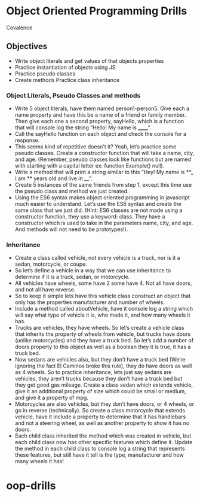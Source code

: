 # Object Oriented Programming Drills

Covalence

## Objectives

- Write object literals and get values of that objects properties
- Practice instantiation of objects using JS
- Practice pseudo classes
- Create methods
  Practice class inheritance

### Object Literals, Pseudo Classes and methods

- Write 5 object literals, have them named person1-person5. Give each a name property and have this be a name of a friend or family member. Then give each one a second property, sayHello, which is a function that will console log the string “Hello! My name is **\_\_\_\_**”.
- Call the sayHello function on each object and check the console for a response.
- This seems kind of repetitive doesn't it? Yeah, let’s practice some pseudo classes. Create a constructor function that will take a name, city, and age. (Remember, pseudo classes look like functions but are named with starting with a capital letter ex: function Example() null).
- Write a method that will print a string similar to this “Hey! My name is **\_ I am ** years old and live in \_\_”.
- Create 5 instances of the same friends from step 1, except this time use the pseudo class and method we just created.
- Using the ES6 syntax makes object oriented programming in javascript much easier to understand. Let’s use the ES6 syntax and create the same class that we just did. (Hint: ES6 classes are not made using a constructor function, they use a keyword: class. They have a constructor which is used to take in the parameters name, city, and age. And methods will not need to be prototypes!).

### Inheritance

- Create a class called vehicle, not every vehicle is a truck, nor is it a sedan, motorcycle, or coupe.
- So let’s define a vehicle in a way that we can use inheritance to determine if it is a truck, sedan, or motorcycle.
- All vehicles have wheels, some have 2 some have 4. Not all have doors, and not all have reverse.
- So to keep it simple lets have this vehicle class construct an object that only has the properties manufacturer and number of wheels.
- Include a method called aboutVehicle, have it console log a string which will say what type of vehicle it is, who made it, and how many wheels it has.
- Trucks are vehicles, they have wheels. So let’s create a vehicle class that inherits the property of wheels from vehicle, but trucks have doors (unlike motorcycles) and they have a truck bed. So let’s add a number of doors property to this object as well as a boolean they it is true, it has a truck bed.
- Now sedans are vehicles also, but they don’t have a truck bed (We’re ignoring the fact El Caminos broke this rule), they do have doors as well as 4 wheels. So to practice inheritance, lets just say sedans are vehicles, they aren’t trucks because they don’t have a truck bed but they get good gas mileage. Create a class sedan which extends vehicle, give it an additional property of size which could be small or medium, and give it a property of mpg.
- Motorcycles are also vehicles, but they don’t have doors, or 4 wheels, or go in reverse (technically). So create a class motorcycle that extends vehicle, have it include a property to determine that it has handlebars and not a steering wheel, as well as another property to show it has no doors.
- Each child class inherited the method which was created in vehicle, but each child class now has other specific features which define it. Update the method in each child class to console log a string that represents these features, but still have it tell is the type, manufacturer and how many wheels it has!

# oop-drills
